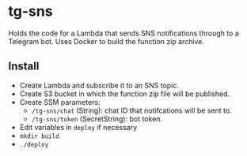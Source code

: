 # tg-sns

Holds the code for a Lambda that sends SNS notifications through to a Telegram bot. Uses Docker to build the function zip archive.

## Install

- Create Lambda and subscribe it to an SNS topic.
- Create S3 bucket in which the function zip file will be published.
- Create SSM parameters:
  - `/tg-sns/chat` (String): chat ID that notifcations will be sent to.
  - `/tg-sns/token` (SecretString): bot token.
- Edit variables in `deploy` if necessary
- `mkdir build`
- `./deploy`
